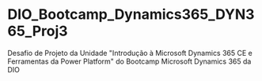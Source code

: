 # DIO_Bootcamp_Dynamics365_DYN365_Proj3
Desafio de Projeto da Unidade "Introdução à Microsoft Dynamics 365 CE e Ferramentas da Power Platform" do Bootcamp Microsoft Dynamics 365 da DIO 

